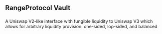 ## RangeProtocol Vault

###

A Uniswap V2-like interface with fungible liquidity to Uniswap V3
which allows for arbitrary liquidity provision: one-sided, lop-sided, and balanced

